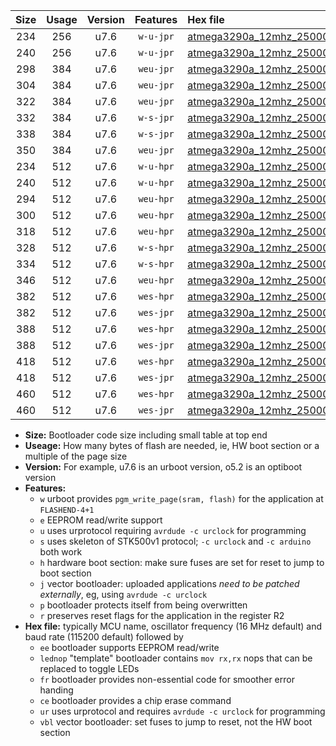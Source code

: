|Size|Usage|Version|Features|Hex file|
|:-:|:-:|:-:|:-:|:--|
|234|256|u7.6|`w-u-jpr`|[atmega3290a_12mhz_250000bps_ur_vbl.hex](https://raw.githubusercontent.com/stefanrueger/urboot/main//atmega3290a_12mhz_250000bps_ur_vbl.hex)|
|240|256|u7.6|`w-u-jpr`|[atmega3290a_12mhz_250000bps_lednop_ur_vbl.hex](https://raw.githubusercontent.com/stefanrueger/urboot/main//atmega3290a_12mhz_250000bps_lednop_ur_vbl.hex)|
|298|384|u7.6|`weu-jpr`|[atmega3290a_12mhz_250000bps_ee_ur_vbl.hex](https://raw.githubusercontent.com/stefanrueger/urboot/main//atmega3290a_12mhz_250000bps_ee_ur_vbl.hex)|
|304|384|u7.6|`weu-jpr`|[atmega3290a_12mhz_250000bps_ee_lednop_ur_vbl.hex](https://raw.githubusercontent.com/stefanrueger/urboot/main//atmega3290a_12mhz_250000bps_ee_lednop_ur_vbl.hex)|
|322|384|u7.6|`weu-jpr`|[atmega3290a_12mhz_250000bps_ee_lednop_fr_ur_vbl.hex](https://raw.githubusercontent.com/stefanrueger/urboot/main//atmega3290a_12mhz_250000bps_ee_lednop_fr_ur_vbl.hex)|
|332|384|u7.6|`w-s-jpr`|[atmega3290a_12mhz_250000bps_vbl.hex](https://raw.githubusercontent.com/stefanrueger/urboot/main//atmega3290a_12mhz_250000bps_vbl.hex)|
|338|384|u7.6|`w-s-jpr`|[atmega3290a_12mhz_250000bps_lednop_vbl.hex](https://raw.githubusercontent.com/stefanrueger/urboot/main//atmega3290a_12mhz_250000bps_lednop_vbl.hex)|
|350|384|u7.6|`weu-jpr`|[atmega3290a_12mhz_250000bps_ee_lednop_fr_ce_ur_vbl.hex](https://raw.githubusercontent.com/stefanrueger/urboot/main//atmega3290a_12mhz_250000bps_ee_lednop_fr_ce_ur_vbl.hex)|
|234|512|u7.6|`w-u-hpr`|[atmega3290a_12mhz_250000bps_ur.hex](https://raw.githubusercontent.com/stefanrueger/urboot/main//atmega3290a_12mhz_250000bps_ur.hex)|
|240|512|u7.6|`w-u-hpr`|[atmega3290a_12mhz_250000bps_lednop_ur.hex](https://raw.githubusercontent.com/stefanrueger/urboot/main//atmega3290a_12mhz_250000bps_lednop_ur.hex)|
|294|512|u7.6|`weu-hpr`|[atmega3290a_12mhz_250000bps_ee_ur.hex](https://raw.githubusercontent.com/stefanrueger/urboot/main//atmega3290a_12mhz_250000bps_ee_ur.hex)|
|300|512|u7.6|`weu-hpr`|[atmega3290a_12mhz_250000bps_ee_lednop_ur.hex](https://raw.githubusercontent.com/stefanrueger/urboot/main//atmega3290a_12mhz_250000bps_ee_lednop_ur.hex)|
|318|512|u7.6|`weu-hpr`|[atmega3290a_12mhz_250000bps_ee_lednop_fr_ur.hex](https://raw.githubusercontent.com/stefanrueger/urboot/main//atmega3290a_12mhz_250000bps_ee_lednop_fr_ur.hex)|
|328|512|u7.6|`w-s-hpr`|[atmega3290a_12mhz_250000bps.hex](https://raw.githubusercontent.com/stefanrueger/urboot/main//atmega3290a_12mhz_250000bps.hex)|
|334|512|u7.6|`w-s-hpr`|[atmega3290a_12mhz_250000bps_lednop.hex](https://raw.githubusercontent.com/stefanrueger/urboot/main//atmega3290a_12mhz_250000bps_lednop.hex)|
|346|512|u7.6|`weu-hpr`|[atmega3290a_12mhz_250000bps_ee_lednop_fr_ce_ur.hex](https://raw.githubusercontent.com/stefanrueger/urboot/main//atmega3290a_12mhz_250000bps_ee_lednop_fr_ce_ur.hex)|
|382|512|u7.6|`wes-hpr`|[atmega3290a_12mhz_250000bps_ee.hex](https://raw.githubusercontent.com/stefanrueger/urboot/main//atmega3290a_12mhz_250000bps_ee.hex)|
|382|512|u7.6|`wes-jpr`|[atmega3290a_12mhz_250000bps_ee_vbl.hex](https://raw.githubusercontent.com/stefanrueger/urboot/main//atmega3290a_12mhz_250000bps_ee_vbl.hex)|
|388|512|u7.6|`wes-hpr`|[atmega3290a_12mhz_250000bps_ee_lednop.hex](https://raw.githubusercontent.com/stefanrueger/urboot/main//atmega3290a_12mhz_250000bps_ee_lednop.hex)|
|388|512|u7.6|`wes-jpr`|[atmega3290a_12mhz_250000bps_ee_lednop_vbl.hex](https://raw.githubusercontent.com/stefanrueger/urboot/main//atmega3290a_12mhz_250000bps_ee_lednop_vbl.hex)|
|418|512|u7.6|`wes-hpr`|[atmega3290a_12mhz_250000bps_ee_lednop_fr.hex](https://raw.githubusercontent.com/stefanrueger/urboot/main//atmega3290a_12mhz_250000bps_ee_lednop_fr.hex)|
|418|512|u7.6|`wes-jpr`|[atmega3290a_12mhz_250000bps_ee_lednop_fr_vbl.hex](https://raw.githubusercontent.com/stefanrueger/urboot/main//atmega3290a_12mhz_250000bps_ee_lednop_fr_vbl.hex)|
|460|512|u7.6|`wes-hpr`|[atmega3290a_12mhz_250000bps_ee_lednop_fr_ce.hex](https://raw.githubusercontent.com/stefanrueger/urboot/main//atmega3290a_12mhz_250000bps_ee_lednop_fr_ce.hex)|
|460|512|u7.6|`wes-jpr`|[atmega3290a_12mhz_250000bps_ee_lednop_fr_ce_vbl.hex](https://raw.githubusercontent.com/stefanrueger/urboot/main//atmega3290a_12mhz_250000bps_ee_lednop_fr_ce_vbl.hex)|

- **Size:** Bootloader code size including small table at top end
- **Useage:** How many bytes of flash are needed, ie, HW boot section or a multiple of the page size
- **Version:** For example, u7.6 is an urboot version, o5.2 is an optiboot version
- **Features:**
  + `w` urboot provides `pgm_write_page(sram, flash)` for the application at `FLASHEND-4+1`
  + `e` EEPROM read/write support
  + `u` uses urprotocol requiring `avrdude -c urclock` for programming
  + `s` uses skeleton of STK500v1 protocol; `-c urclock` and `-c arduino` both work
  + `h` hardware boot section: make sure fuses are set for reset to jump to boot section
  + `j` vector bootloader: uploaded applications *need to be patched externally*, eg, using `avrdude -c urclock`
  + `p` bootloader protects itself from being overwritten
  + `r` preserves reset flags for the application in the register R2
- **Hex file:** typically MCU name, oscillator frequency (16 MHz default) and baud rate (115200 default) followed by
  + `ee` bootloader supports EEPROM read/write
  + `lednop` "template" bootloader contains `mov rx,rx` nops that can be replaced to toggle LEDs
  + `fr` bootloader provides non-essential code for smoother error handing
  + `ce` bootloader provides a chip erase command
  + `ur` uses urprotocol and requires `avrdude -c urclock` for programming
  + `vbl` vector bootloader: set fuses to jump to reset, not the HW boot section
